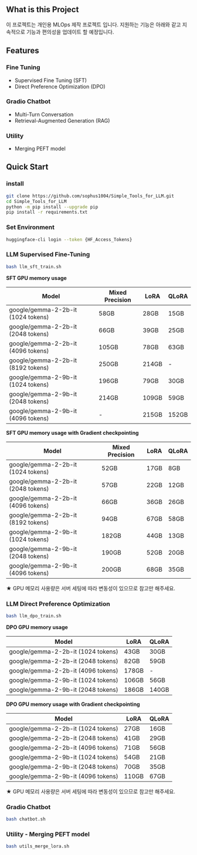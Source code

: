 ## What is this Project

이 프로젝트는 개인용 MLOps 제작 프로젝트 입니다. 지원하는 기능은 아래와 같고 지속적으로 기능과 편의성을 업데이트 할 예정입니다.

## Features

### Fine Tuning

- Supervised Fine Tuning (SFT)
- Direct Preference Optimization (DPO)

### Gradio Chatbot

- Multi-Turn Conversation
- Retrieval-Augmented Generation (RAG)

### Utility

- Merging PEFT model

## **Quick Start**

### install

```bash
git clone https://github.com/sophus1004/Simple_Tools_for_LLM.git
cd Simple_Tools_for_LLM
python -m pip install --upgrade pip
pip install -r requirements.txt
```

### Set Environment

```bash
huggingface-cli login --token {HF_Access_Tokens}
```

### LLM Supervised Fine-Tuning

```bash
bash llm_sft_train.sh
```

**SFT GPU memory usage**

| Model | Mixed Precision | LoRA | QLoRA |
| --- | --- | --- | --- |
| google/gemma-2-2b-it (1024 tokens) | 58GB | 28GB | 15GB |
| google/gemma-2-2b-it (2048 tokens) | 66GB | 39GB | 25GB |
| google/gemma-2-2b-it (4096 tokens) | 105GB | 78GB | 63GB |
| google/gemma-2-2b-it (8192 tokens) | 250GB | 214GB | - |
| google/gemma-2-9b-it (1024 tokens) | 196GB | 79GB | 30GB |
| google/gemma-2-9b-it (2048 tokens) | 214GB | 109GB | 59GB |
| google/gemma-2-9b-it (4096 tokens) | - | 215GB | 152GB |

**SFT GPU memory usage with Gradient checkpointing**

| Model | Mixed Precision | LoRA | QLoRA |
| --- | --- | --- | --- |
| google/gemma-2-2b-it (1024 tokens) | 52GB | 17GB | 8GB |
| google/gemma-2-2b-it (2048 tokens) | 57GB | 22GB | 12GB |
| google/gemma-2-2b-it (4096 tokens) | 66GB | 36GB | 26GB |
| google/gemma-2-2b-it (8192 tokens) | 94GB | 67GB | 58GB |
| google/gemma-2-9b-it (1024 tokens) | 182GB | 44GB | 13GB |
| google/gemma-2-9b-it (2048 tokens) | 190GB | 52GB | 20GB |
| google/gemma-2-9b-it (4096 tokens) | 200GB | 68GB | 35GB |

★ GPU 메모리 사용량은 서버 세팅에 따라 변동성이 있으므로 참고만 해주세요.

### LLM Direct Preference Optimization

```bash
bash llm_dpo_train.sh
```

**DPO GPU memory usage**

| Model | LoRA | QLoRA |
| --- | --- | --- |
| google/gemma-2-2b-it (1024 tokens) | 43GB | 30GB |
| google/gemma-2-2b-it (2048 tokens) | 82GB | 59GB |
| google/gemma-2-2b-it (4096 tokens) | 178GB | - |
| google/gemma-2-9b-it (1024 tokens) | 106GB | 56GB |
| google/gemma-2-9b-it (2048 tokens) | 186GB | 140GB |

**DPO GPU memory usage with Gradient checkpointing**

| Model | LoRA | QLoRA |
| --- | --- | --- |
| google/gemma-2-2b-it (1024 tokens) | 27GB | 16GB |
| google/gemma-2-2b-it (2048 tokens) | 41GB | 29GB |
| google/gemma-2-2b-it (4096 tokens) | 71GB | 56GB |
| google/gemma-2-9b-it (1024 tokens) | 54GB | 21GB |
| google/gemma-2-9b-it (2048 tokens) | 70GB | 35GB |
| google/gemma-2-9b-it (4096 tokens) | 110GB | 67GB |

★ GPU 메모리 사용량은 서버 세팅에 따라 변동성이 있으므로 참고만 해주세요.

### Gradio Chatbot

```bash
bash chatbot.sh
```

### Utility - Merging PEFT model

```bash
bash utils_merge_lora.sh
```
